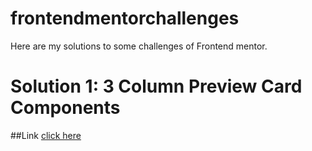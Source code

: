 # frontendmentorchallenges
Here are my solutions to some challenges of Frontend mentor.

# Solution 1: 3 Column Preview Card Components

##Link
[click here](https://soumyajit2000-web.github.io/frontendmentorchallenges/3-column-preview-card-component/index.html)
